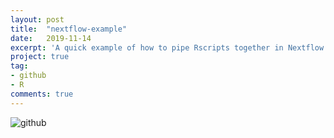 ```yaml
---
layout: post
title:  "nextflow-example"
date:   2019-11-14
excerpt: 'A quick example of how to pipe Rscripts together in Nextflow and Docker'
project: true
tag:
- github
- R
comments: true
---
```


![github](https://nickwisniewski.com/nextflow-example/)
